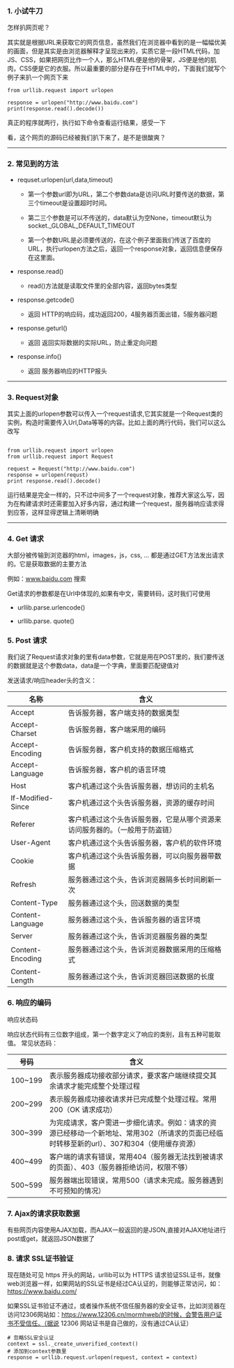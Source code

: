 ### 1. 小试牛刀
怎样扒网页呢？

其实就是根据URL来获取它的网页信息，虽然我们在浏览器中看到的是一幅幅优美的画面，但是其实是由浏览器解释才呈现出来的，实质它是一段HTML代码，加 JS、CSS，如果把网页比作一个人，那么HTML便是他的骨架，JS便是他的肌肉，CSS便是它的衣服。所以最重要的部分是存在于HTML中的，下面我们就写个例子来扒一个网页下来

```
from urllib.request import urlopen
 
response = urlopen("http://www.baidu.com")
print(response.read().decode())

```
真正的程序就两行，执行如下命令查看运行结果，感受一下

看，这个网页的源码已经被我们扒下来了，是不是很酸爽？



---

### 2. 常见到的方法



- requset.urlopen(url,data,timeout)
    - 第一个参数url即为URL，第二个参数data是访问URL时要传送的数据，第三个timeout是设置超时时间。
    
    - 第二三个参数是可以不传送的，data默认为空None，timeout默认为 socket._GLOBAL_DEFAULT_TIMEOUT
    
    - 第一个参数URL是必须要传送的，在这个例子里面我们传送了百度的URL，执行urlopen方法之后，返回一个response对象，返回信息便保存在这里面。


- response.read()
    - read()方法就是读取文件里的全部内容，返回bytes类型
- response.getcode()
    - 返回 HTTP的响应码，成功返回200，4服务器页面出错，5服务器问题

- response.geturl()
    - 返回 返回实际数据的实际URL，防止重定向问题

- response.info()
    - 返回 服务器响应的HTTP报头


---

### 3. Request对象
 其实上面的urlopen参数可以传入一个request请求,它其实就是一个Request类的实例，构造时需要传入Url,Data等等的内容。比如上面的两行代码，我们可以这么改写

```

from urllib.request import urlopen
from urllib.request import Request

request = Request("http://www.baidu.com")
response = urlopen(requst)
print response.read().decode()

```

运行结果是完全一样的，只不过中间多了一个request对象，推荐大家这么写，因为在构建请求时还需要加入好多内容，通过构建一个request，服务器响应请求得到应答，这样显得逻辑上清晰明确

---

### 4. Get 请求

大部分被传输到浏览器的html，images，js，css, … 都是通过GET方法发出请求的。它是获取数据的主要方法

例如：www.baidu.com 搜索

Get请求的参数都是在Url中体现的,如果有中文，需要转码，这时我们可使用

- urllib.parse.urlencode()

- urllib.parse. quote()



### 5. Post 请求

我们说了Request请求对象的里有data参数，它就是用在POST里的，我们要传送的数据就是这个参数data，data是一个字典，里面要匹配键值对

发送请求/响应header头的含义：

名称 | 含义
---|---
Accept | 告诉服务器，客户端支持的数据类型
Accept-Charset | 告诉服务器，客户端采用的编码
Accept-Encoding | 告诉服务器，客户机支持的数据压缩格式
Accept-Language | 告诉服务器，客户机的语言环境
Host | 客户机通过这个头告诉服务器，想访问的主机名
If-Modified-Since | 客户机通过这个头告诉服务器，资源的缓存时间
Referer | 客户机通过这个头告诉服务器，它是从哪个资源来访问服务器的。（一般用于防盗链）
User-Agent | 客户机通过这个头告诉服务器，客户机的软件环境
Cookie | 客户机通过这个头告诉服务器，可以向服务器带数据
Refresh | 服务器通过这个头，告诉浏览器隔多长时间刷新一次
Content-Type | 服务器通过这个头，回送数据的类型
Content-Language | 服务器通过这个头，告诉服务器的语言环境
Server | 服务器通过这个头，告诉浏览器服务器的类型
Content-Encoding | 服务器通过这个头，告诉浏览器数据采用的压缩格式
Content-Length | 服务器通过这个头，告诉浏览器回送数据的长度

### 6. 响应的编码
响应状态码

响应状态代码有三位数字组成，第一个数字定义了响应的类别，且有五种可能取值。
常见状态码：

号码 | 含义
-----|---
100~199 | 表示服务器成功接收部分请求，要求客户端继续提交其余请求才能完成整个处理过程
200~299 | 表示服务器成功接收请求并已完成整个处理过程。常用200（OK 请求成功）
300~399 | 为完成请求，客户需进一步细化请求。例如：请求的资源已经移动一个新地址、常用302（所请求的页面已经临时转移至新的url）、307和304（使用缓存资源）
400~499 | 客户端的请求有错误，常用404（服务器无法找到被请求的页面）、403（服务器拒绝访问，权限不够）
500~599 | 服务器端出现错误，常用500（请求未完成。服务器遇到不可预知的情况）


### 7. Ajax的请求获取数据

有些网页内容使用AJAX加载，而AJAX一般返回的是JSON,直接对AJAX地址进行post或get，就返回JSON数据了

### 8. 请求 SSL证书验证
现在随处可见 https 开头的网站，urllib可以为 HTTPS 请求验证SSL证书，就像web浏览器一样，如果网站的SSL证书是经过CA认证的，则能够正常访问，如：https://www.baidu.com/

如果SSL证书验证不通过，或者操作系统不信任服务器的安全证书，比如浏览器在访问12306网站如：https://www.12306.cn/mormhweb/的时候，会警告用户证书不受信任。（据说 12306 网站证书是自己做的，没有通过CA认证）
```
# 忽略SSL安全认证
context = ssl._create_unverified_context()
# 添加到context参数里
response = urllib.request.urlopen(request, context = context)
```